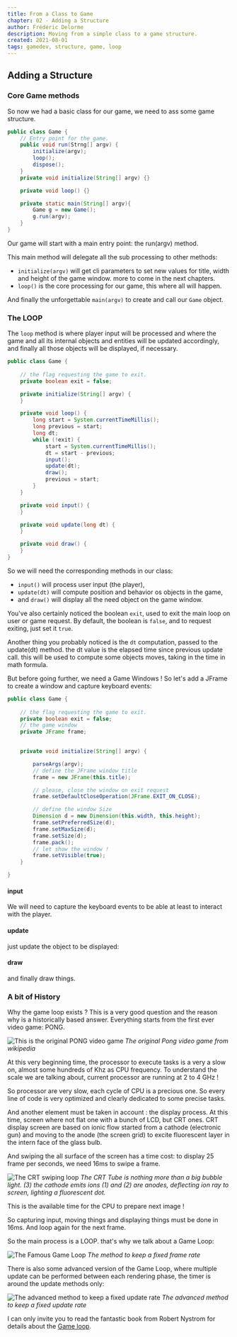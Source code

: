 ```yaml
---
title: From a Class to Game 
chapter: 02 - Adding a Structure 
author: Frédéric Delorme 
description: Moving from a simple class to a game structure. 
created: 2021-08-01 
tags: gamedev, structure, game, loop
---
```


## Adding a Structure

### Core Game methods

So now we had a basic class for our game, we need to ass some game structure.

```java
public class Game {
    // Entry point for the game.
    public void run(Strng[] argv) {
        initialize(argv);
        loop();
        dispose();
    }
    private void initialize(String[] argv) {}

    private void loop() {}

    private static main(String[] argv){
        Game g = new Game();
        g.run(argv);
    }
}
```

Our game will start with a main entry point: the run(argv) method.

This main method will delegate all the sub processing to other methods:

- `initialize(argv)` will get cli parameters to set new values for title, width and height of the game window. more to
  come in the next chapters.
- `loop()` is the core processing for our game, this where all will happen.

And finally the unforgettable `main(argv)` to create and call our `Game` object.

### The LOOP

The `loop` method is where player input will be processed and where the game and all its internal objects and entities
will be updated accordingly, and finally all those objects will be displayed, if necessary.

```java
public class Game {
    
    // the flag requesting the game to exit.
    private boolean exit = false;

    private initialize(String[] argv) {
    }

    private void loop() {
        long start = System.currentTimeMillis();
        long previous = start;
        long dt;
        while (!exit) {
            start = System.currentTimeMillis();
            dt = start - previous;
            input();
            update(dt);
            draw();
            previous = start;
        }
    }

    private void input() {
    }

    private void update(long dt) {
    }

    private void draw() {
    }
}
```

So we will need the corresponding methods in our class:

- `input()` will process user input (the player),
- `update(dt)` will compute position and behavior os objects in the game,
- and `draw()` will display all the need object on the game window.

You've also certainly noticed the boolean `exit`, used to exit the main loop on user or game request. By default, the
boolean is `false`, and to request exiting, just set it `true`.

Another thing you probably noticed is the `dt` computation, passed to the update(dt) method. the dt value is the elapsed
time since previous update call. this will be used to compute some objects moves, taking in the time in math formula.

But before going further, we need a Game Windows !
So let's add a JFrame to create a window and capture keyboard events:

```java
public class Game {
    
    // the flag requesting the game to exit.
    private boolean exit = false;
    // the game window
    private JFrame frame;
    

    private void initialize(String[] argv) {

        parseArgs(argv);
        // define the JFrame window title
        frame = new JFrame(this.title);

        // please, close the window on exit request
        frame.setDefaultCloseOperation(JFrame.EXIT_ON_CLOSE);

        // define the window Size
        Dimension d = new Dimension(this.width, this.height);
        frame.setPreferredSize(d);
        frame.setMaxSize(d);
        frame.setSize(d);
        frame.pack();
        // let show the window !
        frame.setVisible(true);
    }

}
```

#### input

We will need to capture the keyboard events to be able at least to interact with the player.

#### update

just update the object to be displayed:

#### draw

and finally draw things.

### A bit of History

Why the game loop exists ? This is a very good question and the reason why is a historically based answer. Everything
starts from the first ever video game: PONG.

![This is the original PONG video game](https://upload.wikimedia.org/wikipedia/commons/thumb/2/26/Pong.svg/1024px-Pong.svg.png)
_The original Pong video game from wikipedia_

At this very beginning time, the processor to execute tasks is a very a slow on, almost some hundreds of Khz as CPU
frequency. To understand the scale we are talking about, current processor are running at 2 to 4 GHz !

So processor are very slow, each cycle of CPU is a precious one. So every line of code is very optimized and clearly
dedicated to some precise tasks.

And another element must be taken in account : the display process. At this time, screen where not flat one with a bunch
of LCD, but CRT ones. CRT display screen are based on ionic flow started from a cathode (electronic gun) and moving to
the anode (the screen grid) to excite fluorescent layer in the intern face of the glass bulb.

And swiping the all surface of the screen has a time cost: to display 25 frame per seconds, we need 16ms to swipe a
frame.

![The CRT swiping loop](images/crt.jpg)
_The CRT Tube is nothing more than a big bubble light. (3) the cathode emits ions (1) and (2) are anodes, deflecting ion ray to screen, lighting a fluorescent dot._

This is the available time for the CPU to prepare next image !

So capturing input, moving things and displaying things must be done in 16ms. And loop again for the next frame.

So the main process is a LOOP. that's why we talk about a Game Loop:

![The Famous Game Loop](images/game-loop.jpg "inspired from Robert Nystrom 'Game programming Patterns'")
_The method to keep a fixed frame rate_

There is also some advanced version of the Game Loop, where multiple update can be performed between each rendering
phase, the timer is around the update methods only:

![The advanced method to keep a fixed update rate](images/game-loop-fixed.jpg "inspired from Robert Nystrom 'Game programming Patterns'")
_The advanced method to keep a fixed update rate_

I can only invite you to read the fantastic book from Robert Nystrom for details about
the [Game loop](https://gameprogrammingpatterns.com/game-loop.html "Go and read the fantastic Robert Nystrom's Book").